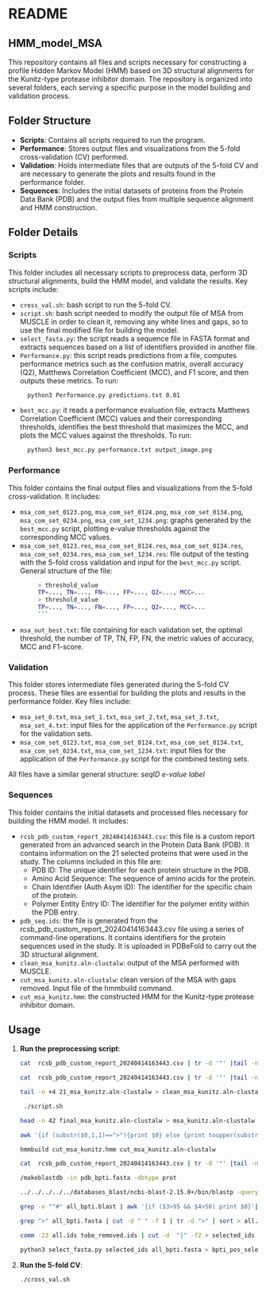 # README

## HMM_model_MSA

This repository contains all files and scripts necessary for constructing a profile Hidden Markov Model (HMM) based on 3D structural alignments for the Kunitz-type protease inhibitor domain. The repository is organized into several folders, each serving a specific purpose in the model building and validation process.

## Folder Structure

- **Scripts**: Contains all scripts required to run the program.
- **Performance**: Stores output files and visualizations from the 5-fold cross-validation (CV) performed.
- **Validation**: Holds intermediate files that are outputs of the 5-fold CV and are necessary to generate the plots and results found in the performance folder.
- **Sequences**: Includes the initial datasets of proteins from the Protein Data Bank (PDB) and the output files from multiple sequence alignment and HMM construction.

## Folder Details

### Scripts
This folder includes all necessary scripts to preprocess data, perform 3D structural alignments, build the HMM model, and validate the results. Key scripts include:

- `cross_val.sh`: bash script to run the 5-fold CV.
- `script.sh`: bash script needed to modify the output file of MSA from MUSCLE in order to clean it, removing any white lines and gaps, so to use the final modified file for building the model.
- `select_fasta.py`: the script reads a sequence file in FASTA format and extracts sequences based on a list of identifiers provided in another file.
- `Performance.py`: this script reads predictions from a file, computes performance metrics such as the confusion matrix, overall accuracy (Q2), Matthews Correlation Coefficient (MCC), and F1 score, and then outputs these metrics.
  To run:
   ```sh
     python3 Performance.py predictions.txt 0.01
   ``` 
- `best_mcc.py`: it reads a performance evaluation file, extracts Matthews Correlation Coefficient (MCC) values and their corresponding thresholds, identifies the best threshold that maximizes the MCC, and plots the MCC values against the thresholds.
  To run:
   ```sh
     python3 best_mcc.py performance.txt output_image.png
   ```

### Performance
This folder contains the final output files and visualizations from the 5-fold cross-validation. It includes:

- `msa_com_set_0123.png`, `msa_com_set_0124.png`, `msa_com_set_0134.png`, `msa_com_set_0234.png`, `msa_com_set_1234.png`: graphs generated by the `best_mcc.py` script, plotting e-value thresholds against the corresponding MCC values. 
- `msa_com_set_0123.res`, `msa_com_set_0124.res`, `msa_com_set_0134.res`, `msa_com_set_0234.res`, `msa_com_set_1234.res`: file output of the testing with the 5-fold cross validation and input for the `best_mcc.py` script.
     General structure of the file:
  	```sh
         > threshold_value
         TP=..., TN=..., FN=..., FP=..., Q2=..., MCC=...
         > threshold_value
         TP=..., TN=..., FN=..., FP=..., Q2=..., MCC=...
         ```
- `msa_out_best.txt`: file containing for each validation set, the optimal threshold, the number of TP, TN, FP, FN, the metric values of accuracy, MCC and F1-score.

### Validation
This folder stores intermediate files generated during the 5-fold CV process. These files are essential for building the plots and results in the performance folder. Key files include:

- `msa_set_0.txt`, `msa_set_1.txt`, `msa_set_2.txt`, `msa_set_3.txt`, `msa_set_4.txt`: input files for the application of the `Performance.py` script for the validation sets. 
- `msa_com_set_0123.txt`, `msa_com_set_0124.txt`, `msa_com_set_0134.txt`, `msa_com_set_0234.txt`, `msa_com_set_1234.txt`: input files for the application of the `Performance.py` script for the combined testing sets. 

All files have a similar general structure:
   *seqID e-value label*



### Sequences
This folder contains the initial datasets and processed files necessary for building the HMM model. It includes:

- `rcsb_pdb_custom_report_20240414163443.csv`: this file is a custom report generated from an advanced search in the Protein Data Bank (PDB). It contains information on the 21 selected proteins that were used in the study. The columns included in this file are:
   - PDB ID: The unique identifier for each protein structure in the PDB.
   - Amino Acid Sequence: The sequence of amino acids for the protein.
   - Chain Identifier (Auth Asym ID): The identifier for the specific chain of the protein.
   - Polymer Entity Entry ID: The identifier for the polymer entity within the PDB entry.
- `pdb_seq.ids`: the file is generated from the rcsb_pdb_custom_report_20240414163443.csv file using a series of command-line operations. It contains identifiers for the protein sequences used in the study. It is uploaded in PDBeFold to carry out the 3D structural alignment.
- `clean_msa_kunitz.aln-clustalw`: output of the MSA performed with MUSCLE.
- `cut_msa_kunitz.aln-clustalw`: clean version of the MSA with gaps removed. Input file of the hmmbuild command.
- `cut_msa_kunitz.hmm`: the constructed HMM for the Kunitz-type protease inhibitor domain.
  

## Usage

1. **Run the preprocessing script**:
   ```sh
   cat  rcsb_pdb_custom_report_20240414163443.csv | tr -d '"' |tail -n +3|awk -F "," '{if ($1!="") {print ">"$5"_"$3"\n"$2}}' > pdb_seq.fasta 

   cat  rcsb_pdb_custom_report_20240414163443.csv | tr -d '"' |tail -n +3|awk -F "," '{if ($1!="") {print $5":"$3}}' > pdb_seq.ids 

   tail -n +4 21_msa_kunitz.aln-clustalw > clean_msa_kunitz.aln-clustalw  # remove the header and the white lines 
   
	./script.sh

   head -n 42 final_msa_kunitz.aln-clustalw > msa_kunitz.aln-clustalw # remove last 2 lines that are white

   awk '{if (substr($0,1,1)==">"){print $0} else {print toupper(substr($0,19,60))}}' msa_kunitz.aln-clustalw > cut_msa_kunitz.aln-clustalw

   hmmbuild cut_msa_kunitz.hmm cut_msa_kunitz.aln-clustalw

   cat  rcsb_pdb_custom_report_20240414163443.csv | tr -d '"' |tail -n +3|awk -F "," '{if ($1!="") {print ">"$5"_"$3; print $2}}' > pdb_bpti.fasta

   /makeblastdb -in pdb_bpti.fasta -dbtype prot

   ../../../../../databases_blast/ncbi-blast-2.15.0+/bin/blastp -query all_bpti.fasta -db pdb_bpti.fasta -out al  -outfmt 7 &

   grep -v "^#" all_bpti.blast | awk '{if ($3>95 && $4>50) print $0}'|cut -f 1 | sort -u > tobe_removed.ids.1

   grep ">" all_bpti.fasta | cut -d " " -f 1 | tr -d ">" | sort > all.ids

   comm -23 all.ids tobe_removed.ids | cut -d  "|" -f2 > selected_ids
   
   python3 select_fasta.py selected_ids all_bpti.fasta > bpti_pos_selected.fasta

   ```

1. **Run the 5-fold CV**:
   ```sh
   ./cross_val.sh
   ```

